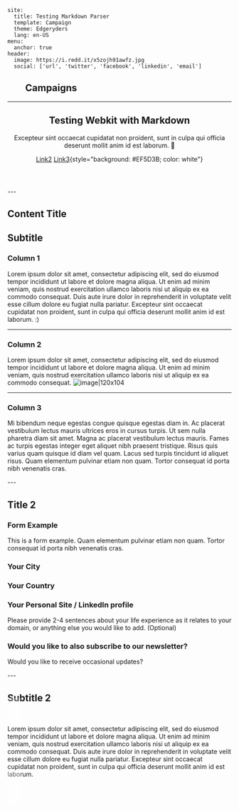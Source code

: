 <Webkit>

<Config>

```
site:
  title: Testing Markdown Parser
  template: Campaign
  theme: Edgeryders
  lang: en-US
menu: 
  anchor: true
header:
  image: https://i.redd.it/x5zojh91awfz.jpg
  social: ['url', 'twitter', 'facebook', 'linkedin', 'email']

```

</Config>

<Menu anchor='false'>

## Campaigns

</Menu>

---
<Header>

<Text>

## Testing Webkit with Markdown
Excepteur sint occaecat cupidatat non proident, sunt in culpa qui officia deserunt mollit anim id est laborum. :thought_balloon:

[Link2](http:edgeryders.eu)
[Link3](http:edgeryders.eu){style="background: #EF5D3B; color: white"}

</Text>

</Header>
---
<Content id="Section 1">

## Content Title

<Text horizontal="true">

## Subtitle 

### Column 1
Lorem ipsum dolor sit amet, consectetur adipiscing elit, sed do eiusmod tempor incididunt ut labore et dolore magna aliqua. Ut enim ad minim veniam, quis nostrud exercitation ullamco laboris nisi ut aliquip ex ea commodo consequat. Duis aute irure dolor in reprehenderit in voluptate velit esse cillum dolore eu fugiat nulla pariatur. Excepteur sint occaecat cupidatat non proident, sunt in culpa qui officia deserunt mollit anim id est laborum. :)

---
### Column 2 
Lorem ipsum dolor sit amet, consectetur adipiscing elit, sed do eiusmod tempor incididunt ut labore et dolore magna aliqua. Ut enim ad minim veniam, quis nostrud exercitation ullamco laboris nisi ut aliquip ex ea commodo consequat. 
![image|120x104](https://edgeryders.eu/uploads/default/original/2X/2/282aced7f4f65d08f6ce2d031e24bad202d0e76f.jpeg) 

---
### Column 3
Mi bibendum neque egestas congue quisque egestas diam in. Ac placerat vestibulum lectus mauris ultrices eros in cursus turpis. Ut sem nulla pharetra diam sit amet. Magna ac placerat vestibulum lectus mauris. Fames ac turpis egestas integer eget aliquet nibh praesent tristique. Risus quis varius quam quisque id diam vel quam. Lacus sed turpis tincidunt id aliquet risus. Quam elementum pulvinar etiam non quam. Tortor consequat id porta nibh venenatis cras.

</Text>

</Content>
---
<Content id="Section 2">

## Title 2

<Text topic="13659">

</Text>

<Form account='true' topic='12345'>

### Form Example

This is a form example. Quam elementum pulvinar etiam non quam. Tortor consequat id porta nibh venenatis cras.

<Field id="city" type="text" placeholder="City" required="true">

### Your City

</Field>

<Field id="country" type="text" placeholder="Country" required="true">

### Your Country

</Field>

<Field id="site" type="text" placeholder="Your Website" required="true">

### Your Personal Site / LinkedIn profile

</Field>

<Field id="bio" type="textarea" placeholder="Tell us a bit about yourself">

Please provide 2-4 sentences about your life experience as it relates to your domain, or anything else you would like to add. (Optional)

</Field>

<Field id="newsletter" type="boolean">

### Would you like to also subscribe to our newsletter?
Would you like to receive occasional updates?

</Field>

</Form>

</Content>
---
<Content id="Section 3" style="background: url('https://edgeryders.eu/uploads/default/original/2X/e/e5a48a0f6157e9b76a7c2983f2d1d6655b9e2db6.jpeg') 50% 10%; background-attachment: fixed; background-size: cover; padding: 40px 0 40px">

## Subtitle 2

<Text style="background: rgba(255,255,255,0.3); width: 60%; padding: 30px;">

Lorem ipsum dolor sit amet, consectetur adipiscing elit, sed do eiusmod tempor incididunt ut labore et dolore magna aliqua. Ut enim ad minim veniam, quis nostrud exercitation ullamco laboris nisi ut aliquip ex ea commodo consequat. Duis aute irure dolor in reprehenderit in voluptate velit esse cillum dolore eu fugiat nulla pariatur. Excepteur sint occaecat cupidatat non proident, sunt in culpa qui officia deserunt mollit anim id est laborum.

</Text>

</Content>
</Webkit>